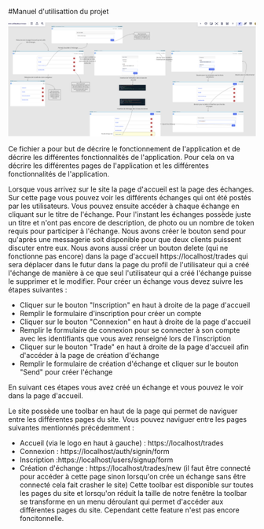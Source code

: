 

#Manuel d'utilisattion du projet
<p align="center">
    <img src="Images_rapport/Chemin_Utilisateur.png" width="1500">
</p>


Ce fichier a pour but de décrire le fonctionnement de l'application et de décrire les différentes fonctionnalités de l'application. Pour cela on va décrire les différentes pages de l'application et les différentes fonctionnalités de l'application.

Lorsque vous arrivez sur le site la page d'accueil est la page des échanges. Sur cette page vous pouvez voir les différents échanges qui ont été postés par les utilisateurs. Vous pouvez ensuite accéder à chaque échange en cliquant sur le titre de l'échange. Pour l'instant les échanges possède juste un titre et n'ont pas encore de description, de photo ou un nombre de token requis pour participer à l'échange. Nous avons créer le bouton send pour qu'après une messagerie soit disponible pour que deux clients puissent discuter entre eux. Nous avons aussi créer un bouton delete (qui ne fonctionne pas encore) dans la page d'accueil https://localhost/trades  qui sera déplacer dans le futur dans la page du profil de l'utilisateur qui a créé l'échange de manière à ce que seul l'utilisateur qui a créé l'échange puisse le supprimer et le modifier.
Pour créer un échange vous devez suivre les étapes suivantes :
- Cliquer sur le bouton "Inscription" en haut à droite de la page d'accueil
- Remplir le formulaire d'inscription pour créer un compte
- Cliquer sur le bouton "Connexion" en haut à droite de la page d'accueil
- Remplir le formulaire de connexion pour se connecter à son compte avec les identifiants que vous avez renseigné lors de l'inscription
- Cliquer sur le bouton "Trade" en haut à droite de la page d'accueil afin d'accéder à la page de création d'échange
- Remplir le formulaire de création d'échange et cliquer sur le bouton "Send" pour créer l'échange

En suivant ces étapes vous avez créé un échange et vous pouvez le voir dans la page d'accueil. 

Le site possède une toolbar en haut de la page qui permet de naviguer entre les différentes pages du site. Vous pouvez naviguer entre les pages suivantes mentionnés précédemment :
- Accueil (via le logo en haut à gauche) : https://localhost/trades
- Connexion : https://localhost/auth/signin/form
- Inscription :https://localhost/users/signup/form
- Création d'échange : https://localhost/trades/new (il faut être connecté pour accéder à cette page sinon lorsqu'on crée un échange sans être connecté cela fait crasher le site)
Cette toolbar est disponible sur toutes les pages du site et lorsqu'on réduit la taille de notre fenêtre la toolbar se transforme en un menu déroulant qui permet d'accéder aux différentes pages du site. Cependant cette feature n'est pas encore foncitonnelle.